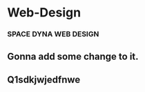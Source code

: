 # Web-Design
<h3> SPACE DYNA WEB DESIGN</h3>
<h2> Gonna add some change to it.</h2>
<h2> Q1sdkjwjedfnwe
<askskcmklsac
